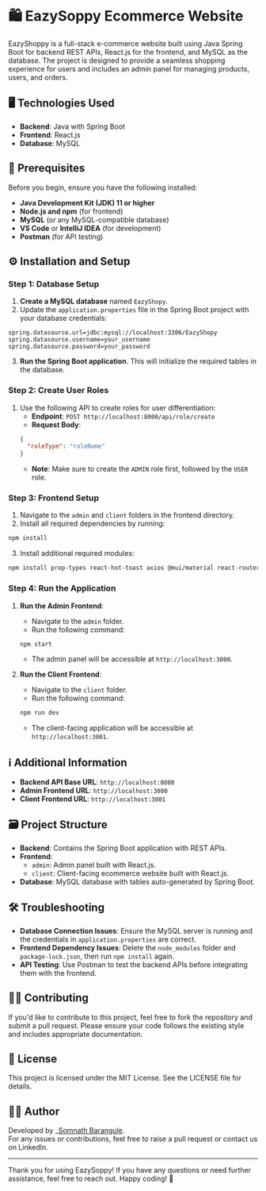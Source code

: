 # 🛍️ EazySoppy Ecommerce Website

EazyShoppy is a full-stack e-commerce website built using Java Spring Boot for backend REST APIs, React.js for the frontend, and MySQL as the database. The project is designed to provide a seamless shopping experience for users and includes an admin panel for managing products, users, and orders.

## 🖥️ Technologies Used

- **Backend**: Java with Spring Boot
- **Frontend**: React.js
- **Database**: MySQL

## 📃 Prerequisites

Before you begin, ensure you have the following installed:

- **Java Development Kit (JDK) 11 or higher**
- **Node.js and npm** (for frontend)
- **MySQL** (or any MySQL-compatible database)
- **VS Code** or **IntelliJ IDEA** (for development)
- **Postman** (for API testing)

## ⚙️ Installation and Setup

### Step 1: Database Setup

1. **Create a MySQL database** named `EazyShopy`.
2. Update the `application.properties` file in the Spring Boot project with your database credentials:

```properties
spring.datasource.url=jdbc:mysql://localhost:3306/EazyShopy
spring.datasource.username=your_username
spring.datasource.password=your_password
```

3. **Run the Spring Boot application**. This will initialize the required tables in the database.

### Step 2: Create User Roles

1. Use the following API to create roles for user differentiation:
   - **Endpoint**: `POST http://localhost:8000/api/role/create`
   - **Request Body**:
   ```json
   {
     "roleType": "roleName"
   }
   ```
   - **Note**: Make sure to create the `ADMIN` role first, followed by the `USER` role.

### Step 3: Frontend Setup

1. Navigate to the `admin` and `client` folders in the frontend directory.
2. Install all required dependencies by running:

```bash
npm install
```

3. Install additional required modules:

```bash
npm install prop-types react-hot-toast axios @mui/material react-router-dom react-icons react-slick react-inner-image-zoom
```

### Step 4: Run the Application

1. **Run the Admin Frontend**:

   - Navigate to the `admin` folder.
   - Run the following command:

   ```bash
   npm start
   ```

   - The admin panel will be accessible at `http://localhost:3000`.

2. **Run the Client Frontend**:
   - Navigate to the `client` folder.
   - Run the following command:
   ```bash
   npm run dev
   ```
   - The client-facing application will be accessible at `http://localhost:3001`.

## ℹ️ Additional Information

- **Backend API Base URL**: `http://localhost:8000`
- **Admin Frontend URL**: `http://localhost:3000`
- **Client Frontend URL**: `http://localhost:3001`

## 🗃️ Project Structure

- **Backend**: Contains the Spring Boot application with REST APIs.
- **Frontend**:
  - `admin`: Admin panel built with React.js.
  - `client`: Client-facing ecommerce website built with React.js.
- **Database**: MySQL database with tables auto-generated by Spring Boot.

## 🛠️ Troubleshooting

- **Database Connection Issues**: Ensure the MySQL server is running and the credentials in `application.properties` are correct.
- **Frontend Dependency Issues**: Delete the `node_modules` folder and `package-lock.json`, then run `npm install` again.
- **API Testing**: Use Postman to test the backend APIs before integrating them with the frontend.

## 🙏🏻 Contributing

If you'd like to contribute to this project, feel free to fork the repository and submit a pull request. Please ensure your code follows the existing style and includes appropriate documentation.

## 🪪 License

This project is licensed under the MIT License. See the LICENSE file for details.

## 👨‍💻 Author

Developed by _[Somnath Barangule](https://www.linkedin.com/in/somnath-barangule-278115288).<br/>
For any issues or contributions, feel free to raise a pull request or contact us on LinkedIn.

---

Thank you for using EazySoppy! If you have any questions or need further assistance, feel free to reach out. Happy coding! 🚀
